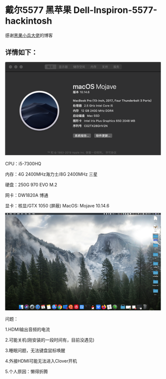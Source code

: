 # 戴尔5577 黑苹果 Dell-Inspiron-5577-hackintosh

感谢[黑果小兵大佬](https://blog.daliansky.net)的博客

## 详情如下：



![Xnip2020-05-09_18-50-23](./images/Xnip2020-05-09_18-50-23.png)



CPU：i5-7300HQ

内存：4G 2400MHz海力士/8G 2400MHz 三星

硬盘：250G 970 EVO M.2

网卡：DW1820A 博通

显卡：核显/GTX 1050 (屏蔽)
MacOS: Mojave 10.14.6

![Xnip2020-05-09_19-12-05](./images/Xnip2020-05-09_19-12-05.png)

问题：

1.HDMI输出音频的电流

2.可能关机(刚安装的一段时间有，目前没遇见)

3.睡眠问题，无法键盘鼠标唤醒

4.外接HDMI可能无法进入Clover开机

5.个人原因：懒得折腾

